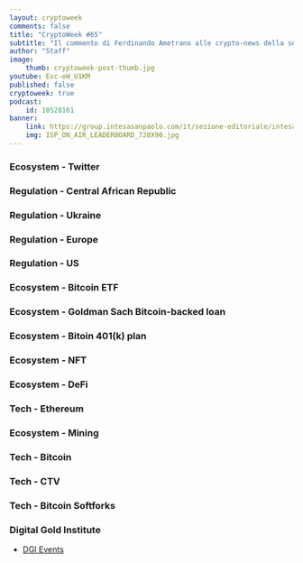 ```yaml
---
layout: cryptoweek
comments: false
title: "CryptoWeek #65"
subtitle: "Il commento di Ferdinando Ametrano alle crypto-news della settimana" 
author: "Staff"
image:
    thumb: cryptoweek-post-thumb.jpg
youtube: Esc-eW_U1KM
published: false
cryptoweek: true
podcast:
    id: 10528161
banner:
    link: https://group.intesasanpaolo.com/it/sezione-editoriale/intesa-sanpaolo-on-air?utm_campaign=GoldInstitute&utm_source=GoldInstitute&utm_medium=Banner_CPM&utm_content=DisplayAwareness&utm_term=GoldInstitute_Banner_CPM_GoldInstitute_
    img: ISP_ON_AIR_LEADERBOARD_728X90.jpg
---
```


### Ecosystem - Twitter

### Regulation - Central African Republic

### Regulation - Ukraine

### Regulation - Europe

### Regulation - US

### Ecosystem - Bitcoin ETF

### Ecosystem - Goldman Sach Bitcoin-backed loan

### Ecosystem - Bitoin 401(k) plan

### Ecosystem - NFT

### Ecosystem - DeFi

### Tech - Ethereum

### Ecosystem - Mining

### Tech - Bitcoin

### Tech - CTV

### Tech - Bitcoin Softforks

### Digital Gold Institute

- [DGI Events](https://dgi.io/events/)
